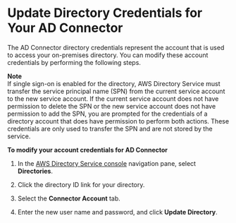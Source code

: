 # Update Directory Credentials for Your AD Connector<a name="ad_connector_update_creds"></a>

The AD Connector directory credentials represent the account that is used to access your on\-premises directory\. You can modify these account credentials by performing the following steps\.

**Note**  
If single sign\-on is enabled for the directory, AWS Directory Service must transfer the service principal name \(SPN\) from the current service account to the new service account\. If the current service account does not have permission to delete the SPN or the new service account does not have permission to add the SPN, you are prompted for the credentials of a directory account that does have permission to perform both actions\. These credentials are only used to transfer the SPN and are not stored by the service\.

**To modify your account credentials for AD Connector**

1. In the [AWS Directory Service console](https://console.aws.amazon.com/directoryservicev2/) navigation pane, select **Directories**\.

1. Click the directory ID link for your directory\.

1. Select the **Connector Account** tab\. 

1. Enter the new user name and password, and click **Update Directory**\.